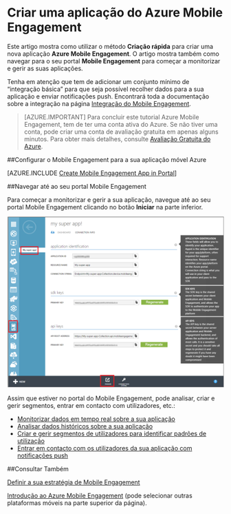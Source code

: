 <properties
    pageTitle="Criar uma aplicação do Azure Mobile Engagement | Microsoft Azure"
    description="Descreve como criar uma nova Coleção de Aplicações de Mobile Engagement no Azure e começar a gerir as suas aplicações com o portal de Mobile Engagement."
    services="mobile-engagement"
    documentationCenter=""
    authors="piyushjo"
    manager="dwrede"
    editor=""/>

<tags
    ms.service="mobile-engagement"
    ms.workload="mobile"
    ms.tgt_pltfrm="mobile-windows-store"
    ms.devlang="na"
    ms.topic="get-started-article"
    ms.date="08/19/2016"  
    ms.author="piyushjo"/>


# Criar uma aplicação do Azure Mobile Engagement

Este artigo mostra como utilizar o método **Criação rápida** para criar uma nova aplicação **Azure Mobile Engagement**. O artigo mostra também como navegar para o seu portal **Mobile Engagement** para começar a monitorizar e gerir as suas aplicações. 

Tenha em atenção que tem de adicionar um conjunto mínimo de “integração básica” para que seja possível recolher dados para a sua aplicação e enviar notificações push. Encontrará toda a documentação sobre a integração na página [Integração do Mobile Engagement](mobile-engagement-windows-store-integrate-engagement.md).

> [AZURE.IMPORTANT] Para concluir este tutorial Azure Mobile Engagement, tem de ter uma conta ativa do Azure. Se não tiver uma conta, pode criar uma conta de avaliação gratuita em apenas alguns minutos. Para obter mais detalhes, consulte <a href="http://azure.microsoft.com/pricing/free-trial/?WT.mc_id=A0E0E5C02&amp;returnurl=http%3A%2F%2Fwww.windowsazure.com%2Fen-us%2Fdevelop%2Fmobile%2Ftutorials%2Fget-started%2F" target="_blank">Avaliação Gratuita do Azure</a>.

##Configurar o Mobile Engagement para a sua aplicação móvel Azure

[AZURE.INCLUDE [Create Mobile Engagement App in Portal](../../includes/mobile-engagement-create-app-in-portal.md)]

##Navegar até ao seu portal Mobile Engagement

Para começar a monitorizar e gerir a sua aplicação, navegue até ao seu portal Mobile Engagement clicando no botão **Iniciar** na parte inferior.

![](../../includes/media/mobile-engagement-connect-app-with-monitor/engage-button.png)

Assim que estiver no portal do Mobile Engagement, pode analisar, criar e gerir segmentos, entrar em contacto com utilizadores, etc.:    

- [Monitorizar dados em tempo real sobre a sua aplicação](mobile-engagement-user-interface-monitor.md)
- [Analisar dados históricos sobre a sua aplicação](mobile-engagement-user-interface-analytics.md)
- [Criar e gerir segmentos de utilizadores para identificar padrões de utilização](mobile-engagement-user-interface-segments.md)
- [Entrar em contacto com os utilizadores da sua aplicação com notificações push](mobile-engagement-user-interface-reach.md)

##Consultar Também

[Definir a sua estratégia de Mobile Engagement](mobile-engagement-define-your-mobile-engagement-strategy.md)

[Introdução ao Azure Mobile Engagement](mobile-engagement-windows-store-dotnet-get-started.md) (pode selecionar outras plataformas móveis na parte superior da página).



<!--HONumber=ago16_HO4-->


